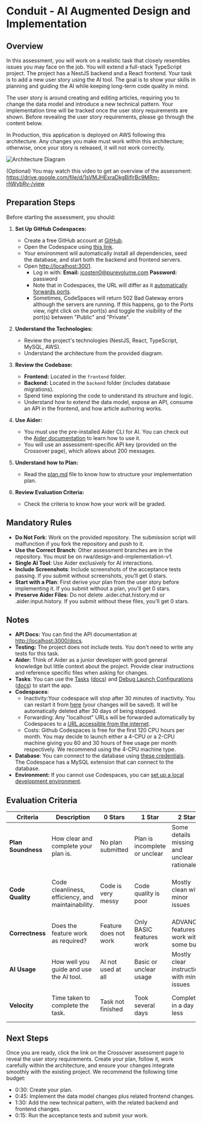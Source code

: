 # Conduit - AI Augmented Design and Implementation

## Overview

In this assessment, you will work on a realistic task that closely resembles issues you may face on the job. You will extend a full-stack TypeScript project. The project has a NestJS backend and a React frontend. Your task is to add a new user story using the AI tool. The goal is to show your skills in planning and guiding the AI while keeping long-term code quality in mind.

The user story is around creating and editing articles, requiring you to change the data model and introduce a new technical pattern. Your implementation time will be tracked once the user story requirements are shown. Before revealing the user story requirements, please go through the content below.

In Production, this application is deployed on AWS following this architecture. Any changes you make must work within this architecture; otherwise, once your story is released, it will not work correctly.

![Architecture Diagram](./diagram.png)

(Optional) You may watch this video to get an overview of the assessment: https://drive.google.com/file/d/1sVMJHExraDkgBiflrBc9MRm-rhWybRv-/view

## Preparation Steps

Before starting the assessment, you should:

1. **Set Up GitHub Codespaces:**

   - Create a free GitHub account at [GitHub](https://github.com/signup).
   - Open the Codespace using [this link](https://github.com/codespaces/new?repo=678723453&ref=rwa/design-and-implementation-v1&machine=standardLinux32gb).
   - Your environment will automatically install all dependencies, seed the database, and start both the backend and frontend servers.
   - Open [http://localhost:3001](http://localhost:3001).
     - Log in with: **Email:** jcosten0@purevolume.com **Password:** password
     - Note that in Codespaces, the URL will differ as it [automatically forwards ports](https://docs.github.com/en/codespaces/developing-in-a-codespace/forwarding-ports-in-your-codespace).
     - Sometimes, CodeSpaces will return 502 Bad Gateway errors although the servers are running. If this happens, go to the Ports view, right click on the port(s) and toggle the visibility of the port(s) between "Public" and "Private".

2. **Understand the Technologies:**

   - Review the project's technologies (NestJS, React, TypeScript, MySQL, AWS).
   - Understand the architecture from the provided diagram.

3. **Review the Codebase:**

   - **Frontend:** Located in the `frontend` folder.
   - **Backend:** Located in the `backend` folder (includes database migrations).
   - Spend time exploring the code to understand its structure and logic.
   - Understand how to extend the data model, expose an API, consume an API in the frontend, and how article authoring works.

4. **Use Aider:**

   - You must use the pre-installed Aider CLI for AI. You can check out the [Aider documentation](https://aider.chat/docs/usage/tutorials.html) to learn how to use it.
   - You will use an assessment-specific API key (provided on the Crossover page), which allows about 200 messages.

5. **Understand how to Plan:**

   - Read the [plan.md](./plan.md) file to know how to structure your implementation plan.

6. **Review Evaluation Criteria:**
   - Check the criteria to know how your work will be graded.

## Mandatory Rules

- **Do Not Fork**: Work on the provided repository. The submission script will malfunction if you fork the repository and push to it.
- **Use the Correct Branch**: Other assessment branches are in the repository. You must be on rwa/design-and-implementation-v1.
- **Single AI Tool**: Use Aider exclusively for AI interactions.
- **Include Screenshots**: Include screenshots of the acceptance tests passing. If you submit without screenshots, you'll get 0 stars.
- **Start with a Plan**: First derive your plan from the user story before implementing it. If you submit without a plan, you'll get 0 stars.
- **Preserve Aider Files**: Do not delete .aider.chat.history.md or .aider.input.history. If you submit without these files, you'll get 0 stars.

## Notes

- **API Docs:** You can find the API documentation at [http://localhost:3000/docs](http://localhost:3000/docs).
- **Testing:** The project does not include tests. You don't need to write any tests for this task.
- **Aider:** Think of Aider as a junior developer with good general knowledge but little context about the project. Provide clear instructions and reference specific files when asking for changes.
- **Tasks**: You can use the [Tasks](.vscode/tasks.json) ([docs](https://code.visualstudio.com/docs/editor/tasks)) and [Debug Launch Configurations](.vscode/launch.json) ([docs](https://code.visualstudio.com/docs/editor/debugging)) to start the app.
- **Codespaces**:
  - Inactivity:Your codespace will stop after 30 minutes of inactivity. You can restart it from [here](https://github.com/codespaces) (your changes will be saved). It will be automatically deleted after 30 days of being stopped.
  - Forwarding: Any "localhost" URLs will be forwarded automatically by Codespaces to a [URL accessible from the internet](https://docs.github.com/en/codespaces/developing-in-a-codespace/forwarding-ports-in-your-codespace).
  - Costs: Github Codespaces is free for the first 120 CPU hours per month. You may decide to launch either a 4-CPU or a 2-CPU machine giving you 60 and 30 hours of free usage per month respectively. We recommend using the 4-CPU machine type.
- **Database**: You can connect to the database using [these credentials](./backend/mikro-orm.config.ts). The Codespace has a MySQL extension that can connect to the database.
- **Environment:** If you cannot use Codespaces, you can [set up a local development environment](https://www.perplexity.ai/search/what-are-the-concise-precise-s-khlwVDwQTMODLaC6wB_7DQ).

## Evaluation Criteria

| **Criteria**       | **Description**                                    | **0 Stars**           | **1 Star**                    | **2 Stars**                                 | **3 Stars**                                          |
| ------------------ | -------------------------------------------------- | --------------------- | ----------------------------- | ------------------------------------------- | ---------------------------------------------------- |
| **Plan Soundness** | How clear and complete your plan is.               | No plan submitted     | Plan is incomplete or unclear | Some details missing and unclear rationale  | Clear, complete plan with detailed technical reasons |
| **Code Quality**   | Code cleanliness, efficiency, and maintainability. | Code is very messy    | Code quality is poor          | Mostly clean with minor issues              | Clean, efficient, and follows best practices         |
| **Correctness**    | Does the feature work as required?                 | Feature does not work | Only BASIC features work      | ADVANCED features work with some bugs       | Fully functional with no bugs                        |
| **AI Usage**       | How well you guide and use the AI tool.            | AI not used at all    | Basic or unclear usage        | Mostly clear instructions with minor issues | Clear, effective, and well-guided AI usage           |
| **Velocity**       | Time taken to complete the task.                   | Task not finished     | Took several days             | Completed in a day or less                  | Completed in ~4 hours or less                         |

## Next Steps

Once you are ready, click the link on the Crossover assessment page to reveal the user story requirements. Create your plan, follow it, work carefully within the architecture, and ensure your changes integrate smoothly with the existing project. We recommend the following time budget:

- 0:30: Create your plan.
- 0:45: Implement the data model changes plus related frontend changes.
- 1:30: Add the new technical pattern, with the related backend and frontend changes.
- 0:15: Run the acceptance tests and submit your work.
